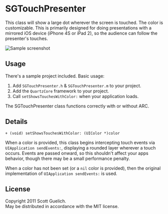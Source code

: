 # SGTouchPresenter

This class will show a large dot wherever the screen is touched. The color is
customizable. This is primarily designed for doing presentations with a mirrored
iOS device (iPhone 4S or iPad 2), so the audience can follow the presenter's touches.

![Sample screenshot](https://raw.github.com/skue/SGTouchPresenter/master/SampleApplication/Screenshot.png)

## Usage

There's a sample project included. Basic usage:

  1. Add `SGTouchPresenter.h` & `SGTouchPresenter.m` to your project.
  2. Add the `QuartzCore` framework to your project.
  3. Call `setShowsTouchesWithColor:` when your application loads.

The SGTouchPresenter class functions correctly with or without ARC.

## Details

`+ (void) setShowsTouchesWithColor: (UIColor *)color`

When a  color is provided, this class begins intercepting touch events via
`UIApplication sendEvents:`, displaying a rounded layer wherever a touch occurs.
Events are passed onward, so this shouldn't affect your apps behavior,
though there may be a small performance penalty.

When a color has not been set (or a `nil` color is provided), then the original
implementation of `UIApplication sendEvents:` is used.

## License

Copyright 2011 Scott Guelich.  
May be distributed in accordance with the MIT license.
